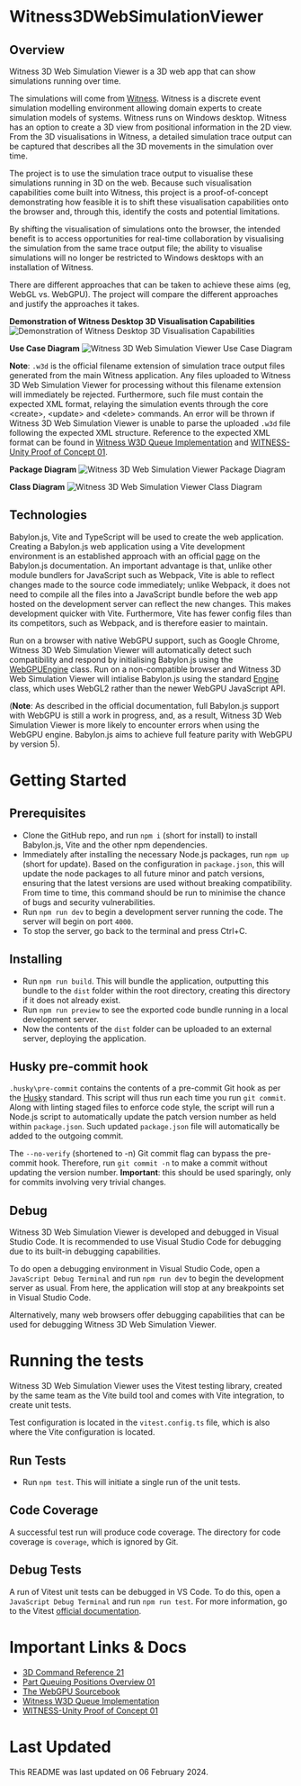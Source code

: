 # Witness3DWebSimulationViewer

## Overview

Witness 3D Web Simulation Viewer is a 3D web app that can show simulations running over time.

The simulations will come from [Witness](https://www.lanner.com/en-gb/technology/witness-simulation-software.html). Witness is a discrete event simulation modelling environment allowing domain experts to create simulation models of systems. Witness runs on Windows desktop. Witness has an option to create a 3D view from positional information in the 2D view. From the 3D visualisations in Witness, a detailed simulation trace output can be captured that describes all the 3D movements in the simulation over time.

The project is to use the simulation trace output to visualise these simulations running in 3D on the web. Because such visualisation capabilities come built into Witness, this project is a proof-of-concept demonstrating how feasible it is to shift these visualisation capabilities onto the browser and, through this, identify the costs and potential limitations.

By shifting the visualisation of simulations onto the browser, the intended benefit is to access opportunities for real-time collaboration by visualising the simulation from the same trace output file; the ability to visualise simulations will no longer be restricted to Windows desktops with an installation of Witness.

There are different approaches that can be taken to achieve these aims (eg, WebGL vs. WebGPU). The project will compare the different approaches and justify the approaches it takes.

**Demonstration of Witness Desktop 3D Visualisation Capabilities**
![Demonstration of Witness Desktop 3D Visualisation Capabilities](./WitnessImages/demonstration_of_witness_desktop_3d_visualisation_capabilities.gif "Demonstration of Witness Desktop 3D Visualisation Capabilities")

**Use Case Diagram**
![Witness 3D Web Simulation Viewer Use Case Diagram](./WitnessImages/witness_3d_web_simulation_viewer_uml_use_case_diagram.png "Witness 3D Web Simulation Viewer Use Case Diagram")

**Note**: `.w3d` is the official filename extension of simulation trace output files generated from the main Witness application. Any files uploaded to Witness 3D Web Simulation Viewer for processing without this filename extension will immediately be rejected. Furthermore, such file must contain the expected XML format, relaying the simulation events through the core \<create\>, \<update\> and \<delete\> commands. An error will be thrown if Witness 3D Web Simulation Viewer is unable to parse the uploaded `.w3d` file following the expected XML structure. Reference to the expected XML format can be found in [Witness W3D Queue Implementation](./WitnessDocs/Witness%20W3D%20Queue%20Implementation.pdf) and [WITNESS-Unity Proof of Concept 01](./WitnessDocs/WITNESS-Unity%20Proof%20of%20Concept%2001.pdf).

**Package Diagram**
![Witness 3D Web Simulation Viewer Package Diagram](./WitnessImages/witness_3d_web_simulation_viewer_uml_package_diagram.png "Witness 3D Web Simulation Viewer Package Diagram")

**Class Diagram**
![Witness 3D Web Simulation Viewer Class Diagram](./WitnessImages/witness_3d_web_simulation_viewer_uml_class_diagram.png "Witness 3D Web Simulation Viewer Class Diagram")

## Technologies

Babylon.js, Vite and TypeScript will be used to create the web application. Creating a Babylon.js web application using a Vite development environment is an established approach with an official [page](https://doc.babylonjs.com/guidedLearning/usingVite) on the Babylon.js documentation. An important advantage is that, unlike other module bundlers for JavaScript such as Webpack, Vite is able to reflect changes made to the source code immediately; unlike Webpack, it does not need to compile all the files into a JavaScript bundle before the web app hosted on the development server can reflect the new changes. This makes development quicker with Vite. Furthermore, Vite has fewer config files than its competitors, such as Webpack, and is therefore easier to maintain.

Run on a browser with native WebGPU support, such as Google Chrome, Witness 3D Web Simulation Viewer will automatically detect such compatibility and respond by initialising Babylon.js using the [WebGPUEngine](https://doc.babylonjs.com/typedoc/classes/BABYLON.WebGPUEngine) class. Run on a non-compatible browser and Witness 3D Web Simulation Viewer will intialise Babylon.js using the standard [Engine](https://doc.babylonjs.com/typedoc/classes/BABYLON.Engine) class, which uses WebGL2 rather than the newer WebGPU JavaScript API.

(**Note**: As described in the official documentation, full Babylon.js support with WebGPU is still a work in progress, and, as a result, Witness 3D Web Simulation Viewer is more likely to encounter errors when using the WebGPU engine. Babylon.js aims to achieve full feature parity with WebGPU by version 5).

# Getting Started

## Prerequisites

- Clone the GitHub repo, and run `npm i` (short for install) to install Babylon.js, Vite and the other npm dependencies.
- Immediately after installing the necessary Node.js packages, run `npm up` (short for update). Based on the configuration in `package.json`, this will update the node packages to all future minor and patch versions, ensuring that the latest versions are used without breaking compatibility. From time to time, this command should be run to minimise the chance of bugs and security vulnerabilities.
- Run `npm run dev` to begin a development server running the code. The server will begin on port `4000`.
- To stop the server, go back to the terminal and press Ctrl+C.

## Installing

- Run `npm run build`. This will bundle the application, outputting this bundle to the `dist` folder within the root directory, creating this directory if it does not already exist.
- Run `npm run preview` to see the exported code bundle running in a local development server.
- Now the contents of the `dist` folder can be uploaded to an external server, deploying the application.

## Husky pre-commit hook

`.husky\pre-commit` contains the contents of a pre-commit Git hook as per the [Husky](https://typicode.github.io/husky/) standard. This script will thus run each time you run `git commit`. Along with linting staged files to enforce code style, the script will run a Node.js script to automatically update the patch version number as held within `package.json`. Such updated `package.json` file will automatically be added to the outgoing commit.

The `--no-verify` (shortened to -n) Git commit flag can bypass the pre-commit hook. Therefore, run `git commit -n` to make a commit without updating the version number. **Important**: this should be used sparingly, only for commits involving very trivial changes.

## Debug

Witness 3D Web Simulation Viewer is developed and debugged in Visual Studio Code. It is recommended to use Visual Studio Code for debugging due to its built-in debugging capabilities.

To do open a debugging environment in Visual Studio Code, open a `JavaScript Debug Terminal` and run `npm run dev` to begin the development server as usual. From here, the application will stop at any breakpoints set in Visual Studio Code.

Alternatively, many web browsers offer debugging capabilities that can be used for debugging Witness 3D Web Simulation Viewer.

# Running the tests

Witness 3D Web Simulation Viewer uses the Vitest testing library, created by the same team as the Vite build tool and comes with Vite integration, to create unit tests.

Test configuration is located in the `vitest.config.ts` file, which is also where the Vite configuration is located.

## Run Tests

- Run `npm test`. This will initiate a single run of the unit tests.

## Code Coverage

A successful test run will produce code coverage. The directory for code coverage is `coverage`, which is ignored by Git.

## Debug Tests

A run of Vitest unit tests can be debugged in VS Code. To do this, open a `JavaScript Debug Terminal` and run `npm run test`. For more information, go to the Vitest [official documentation](https://vitest.dev/guide/debugging).

# Important Links & Docs

- [3D Command Reference 21](./WitnessDocs/3D%20Command%20Reference%2021.pdf)
- [Part Queuing Positions Overview 01](./WitnessDocs/Part%20Queuing%20Positions%20Overview%2001.pdf)
- [The WebGPU Sourcebook](./WitnessDocs/The%20WebGPU%20Sourcebook.pdf)
- [Witness W3D Queue Implementation](./WitnessDocs/Witness%20W3D%20Queue%20Implementation.pdf)
- [WITNESS-Unity Proof of Concept 01](./WitnessDocs/WITNESS-Unity%20Proof%20of%20Concept%2001.pdf)

# Last Updated

This README was last updated on 06 February 2024.
